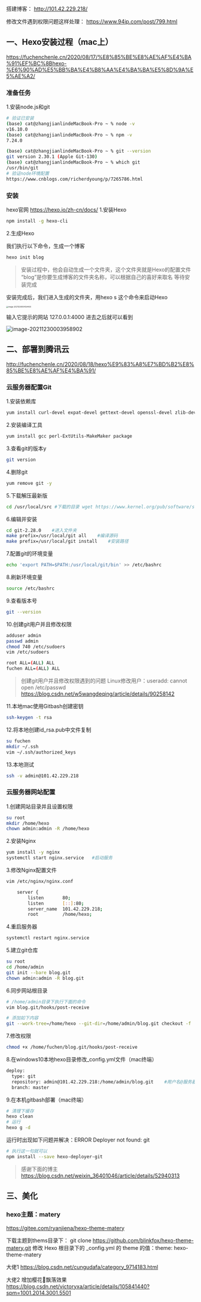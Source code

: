 
搭建博客：
http://101.42.229.218/

修改文件遇到权限问题这样处理：
https://www.94ip.com/post/799.html




## 一、Hexo安装过程（mac上）
https://fuchenchenle.cn/2020/08/17/%E8%85%BE%E8%AE%AF%E4%BA%91%EF%BC%8Bhexo-%E6%90%AD%E5%BB%BA%E4%B8%AA%E4%BA%BA%E5%8D%9A%E5%AE%A2/
### 准备任务
1.安装node.js和git

```bash
# 验证已安装
(base) cat@zhangjianlindeMacBook-Pro ~ % node -v
v16.10.0
(base) cat@zhangjianlindeMacBook-Pro ~ % npm -v
7.24.0

(base) cat@zhangjianlindeMacBook-Pro ~ % git --version
git version 2.30.1 (Apple Git-130)
(base) cat@zhangjianlindeMacBook-Pro ~ % which git
/usr/bin/git
# 验证node环境配置
https://www.cnblogs.com/richerdyoung/p/7265786.html
```

### 安装
hexo官网    https://hexo.io/zh-cn/docs/
1.安装Hexo

```bash
npm install -g hexo-cli
```

2.生成Hexo

我们执行以下命令，生成一个博客
```bash
hexo init blog
```
> 安装过程中，他会自动生成一个文件夹，这个文件夹就是Hexo的配置文件
> “blog”是你要生成博客的文件夹名称，可以根据自己的喜好来取名
> 等待安装完成

安装完成后，我们进入生成的文件夹，用hexo s 这个命令来启动Hexo

<img src="https://notes2021.oss-cn-beijing.aliyuncs.com/2021/image-20211230004124430.png" alt="image-20211230004124430" style="zoom: 33%;" />

输入它提示的网站 127.0.0.1:4000 进去之后就可以看到

![image-20211230003958902](https://notes2021.oss-cn-beijing.aliyuncs.com/2021/image-20211230003958902.png)



## 二、部署到腾讯云
http://fuchenchenle.cn/2020/08/18/hexo%E9%83%A8%E7%BD%B2%E8%85%BE%E8%AE%AF%E4%BA%91/

### 云服务器配置Git
1.安装依赖库
```bash
yum install curl-devel expat-devel gettext-devel openssl-devel zlib-devel 
```

2.安装编译工具
```bash
yum install gcc perl-ExtUtils-MakeMaker package
```
3.查看git的版本y
```bash
git version
```
4.删除git
```bash
yum remove git -y
```

5.下载解压最新版
```bash
cd /usr/local/src #下载的目录 wget https://www.kernel.org/pub/software/scm/git/git-2.28.0.tar.gz #下载最新版 tar -zxvf git-2.28.0.tar.gz #解压到当前文件夹
```

6.编辑并安装
```bash
cd git-2.28.0    #进入文件夹
make prefix=/usr/local/git all    #编译源码
make prefix=/usr/local/git install    #安装路径
```

7.配置git的环境变量
```bash
echo 'export PATH=$PATH:/usr/local/git/bin' >> /etc/bashrc
```

8.刷新环境变量
```bash
source /etc/bashrc
```
9.查看版本号
```bash
git --version
```

10.创建git用户并且修改权限

```bash
adduser admin
passwd admin
chmod 740 /etc/sudoers 
vim /etc/sudoers 

root ALL=(ALL) ALL 
fuchen ALL=(ALL) ALL
```

> 创建git用户并且修改权限遇到的问题
Linux修改用户：useradd: cannot open /etc/passwd
https://blog.csdn.net/w5wangdeqing/article/details/90258142


11.本地mac使用Gitbash创建密钥
```bash
ssh-keygen -t rsa
```

12.将本地创建id_rsa.pub中文件复制
```bash
su fuchen
mkdir ~/.ssh
vim ~/.ssh/authorized_keys
```

13.本地测试
```bash
ssh -v admin@101.42.229.218
```






### 云服务器网站配置
1.创建网站目录并且设置权限
```bash
su root
mkdir /home/hexo
chown admin:admin -R /home/hexo
```

2.安装Nginx
```bash
yum install -y nginx
systemctl start nginx.service   #启动服务
```

3.修改Nginx配置文件
```bash
vim /etc/nginx/nginx.conf
```
```bash
    server {
        listen       80;
        listen       [::]:80;
        server_name  101.42.229.218;
        root         /home/hexo;
```

4.重启服务器
```bash
systemctl restart nginx.service
```

5.建立git仓库
```bash
su root
cd /home/admin
git init --bare blog.git
chown admin:admin -R blog.git
```

6.同步网站根目录
```bash
# /home/admin目录下执行下面的命令
vim blog.git/hooks/post-receive

# 添加如下内容
git --work-tree=/home/hexo --git-dir=/home/admin/blog.git checkout -f
```

7.修改权限
```bash
chmod +x /home/fuchen/blog.git/hooks/post-receive
```

8.在windows10本地hexo目录修改_config.yml文件（mac终端）
```bash
deploy:
  type: git
  repository: admin@101.42.229.218:/home/admin/blog.git    #用户名@服务器Ip:git仓库位置
  branch: master
```

9.在本机gitbash部署（mac终端）
```bash
# 清理下缓存
hexo clean
# 运行
hexo g -d
```

运行时出现如下问题并解决：ERROR Deployer not found: git
```bash
# 执行这一句就可以
npm install --save hexo-deployer-git
```
> 感谢下面的博主
https://blog.csdn.net/weixin_36401046/article/details/52940313




## 三、美化
### hexo主题：matery
https://gitee.com/ryanjiena/hexo-theme-matery

下载主题到thems目录下：
git clone https://github.com/blinkfox/hexo-theme-matery.git
修改 Hexo 根目录下的 _config.yml 的 theme 的值：theme: hexo-theme-matery



大佬1
https://blog.csdn.net/cungudafa/category_9714183.html

大佬2
增加樱花🌸飘落效果
https://blog.csdn.net/victoryxa/article/details/105841440?spm=1001.2014.3001.5501









